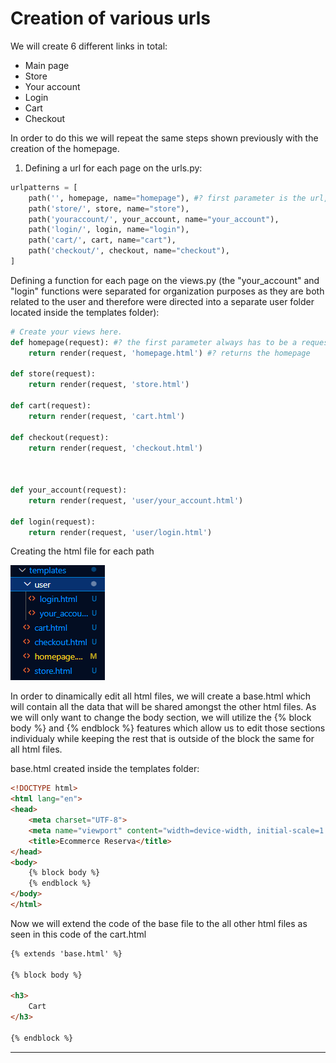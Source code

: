 # Creation of various urls

We will create 6 different links in total:

* Main page
* Store
* Your account
* Login
* Cart
* Checkout

In order to do this we will repeat the same steps shown previously with the creation of the homepage.

1) Defining a url for each page on the urls.py:

```python
urlpatterns = [
    path('', homepage, name="homepage"), #? first parameter is the url, second is what function will be runned at the url, and the third is the internal name of the link used to reference the link regardless of its url domain
    path('store/', store, name="store"), 
    path('youraccount/', your_account, name="your_account"), 
    path('login/', login, name="login"), 
    path('cart/', cart, name="cart"), 
    path('checkout/', checkout, name="checkout"), 
]
```

Defining a function for each page on the views.py (the "your_account" and "login" functions were separated for organization purposes as they are both related to the user and therefore were directed into a separate user folder located inside the templates folder):

```python
# Create your views here.
def homepage(request): #? the first parameter always has to be a request
    return render(request, 'homepage.html') #? returns the homepage

def store(request): 
    return render(request, 'store.html') 

def cart(request): 
    return render(request, 'cart.html') 

def checkout(request): 
    return render(request, 'checkout.html') 



def your_account(request): 
    return render(request, 'user/your_account.html') 

def login(request): 
    return render(request, 'user/login.html') 
```

Creating the html file  for each path

![1712086289692](image/3-Creation-of-various-urls/1712086289692.png)

In order to dinamically edit all html files, we will create a base.html which will contain all the data that will be shared amongst the other html files. As we will only want to change the body section, we will utilize the {% block body %} and {% endblock %} features which allow us to edit those sections individualy while keeping the rest that is outside of the block the same for all html files.

base.html created inside the templates folder:

```html
<!DOCTYPE html>
<html lang="en">
<head>
    <meta charset="UTF-8">
    <meta name="viewport" content="width=device-width, initial-scale=1.0">
    <title>Ecommerce Reserva</title>
</head>
<body>
    {% block body %} 
    {% endblock %} 
</body>
</html>
```

Now we will extend the code of the base file to the all other html files as seen in this code of the cart.html

```html
{% extends 'base.html' %}

{% block body %}

<h3>
    Cart
</h3>

{% endblock %}
```

---
